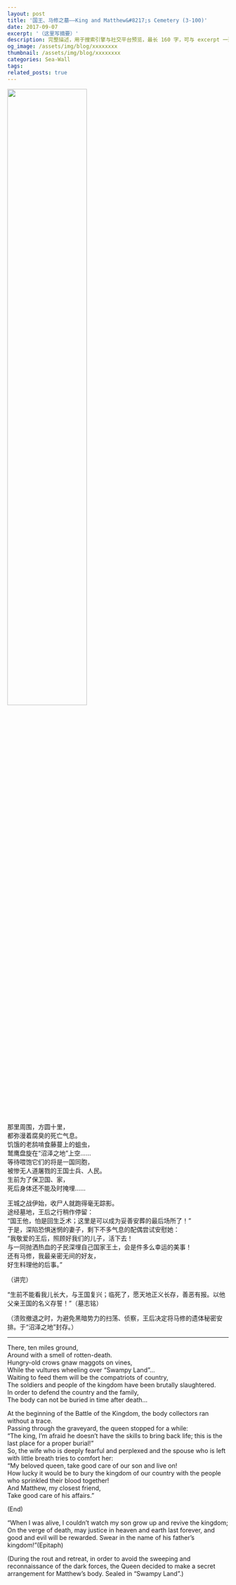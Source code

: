 ```yaml
---
layout: post
title: '国王、马修之墓——King and Matthew&#8217;s Cemetery (3-100)'
date: 2017-09-07
excerpt: '（这里写摘要）'
description: 完整描述，用于搜索引擎与社交平台预览，最长 160 字，可与 excerpt 一致
og_image: /assets/img/blog/xxxxxxxx
thumbnail: /assets/img/blog/xxxxxxxx
categories: Sea-Wall
tags: 
related_posts: true
---
```


<img src="{{ '/assets/img/blog/xxxxxxxx' | relative_url }}" style="width:60%;">

那里周围，方圆十里，  
都弥漫着腐臭的死亡气息。  
饥饿的老鸹啃食藤蔓上的蛆虫，  
鹫鹰盘旋在“沼泽之地”上空……  
等待喂饱它们的将是一国同胞，  
被惨无人道屠戮的王国士兵、人民。  
生前为了保卫国、家，  
死后身体还不能及时掩埋……

王城之战伊始，收尸人就跑得毫无踪影。  
途经墓地，王后之行稍作停留：  
“国王他，怕是回生乏术；这里是可以成为妥善安葬的最后场所了！”  
于是，深陷恐惧迷惘的妻子，剩下不多气息的配偶尝试安慰她：  
“我敬爱的王后，照顾好我们的儿子，活下去！  
与一同抛洒热血的子民深埋自己国家王土，会是件多么幸运的美事！  
还有马修，我最亲密无间的好友，  
好生料理他的后事。”

（讲完）

“生前不能看我儿长大，与王国复兴；临死了，愿天地正义长存，善恶有报。以他父亲王国的名义存誓！”（墓志铭）

（溃败撤退之时，为避免黑暗势力的扫荡、侦察，王后决定将马修的遗体秘密安排。于“沼泽之地”封存。）

---

There, ten miles ground,  
Around with a smell of rotten-death.  
Hungry-old crows gnaw maggots on vines,  
While the vultures wheeling over “Swampy Land”…  
Waiting to feed them will be the compatriots of country,  
The soldiers and people of the kingdom have been brutally slaughtered.  
In order to defend the country and the family,  
The body can not be buried in time after death…

At the beginning of the Battle of the Kingdom, the body collectors ran without a trace.  
Passing through the graveyard, the queen stopped for a while:  
“The king, I’m afraid he doesn’t have the skills to bring back life; this is the last place for a proper burial!”  
So, the wife who is deeply fearful and perplexed and the spouse who is left with little breath tries to comfort her:  
“My beloved queen, take good care of our son and live on!  
How lucky it would be to bury the kingdom of our country with the people who sprinkled their blood together!  
And Matthew, my closest friend,  
Take good care of his affairs.”

(End)

“When I was alive, I couldn’t watch my son grow up and revive the kingdom; On the verge of death, may justice in heaven and earth last forever, and good and evil will be rewarded. Swear in the name of his father’s kingdom!”(Epitaph)

(During the rout and retreat, in order to avoid the sweeping and reconnaissance of the dark forces, the Queen decided to make a secret arrangement for Matthew’s body. Sealed in “Swampy Land”.)